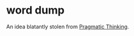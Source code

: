 word dump
=========

An idea blatantly stolen from [Pragmatic Thinking](http://www.amazon.com/Pragmatic-Thinking-Learning-Refactor-Programmers/dp/1934356050).

